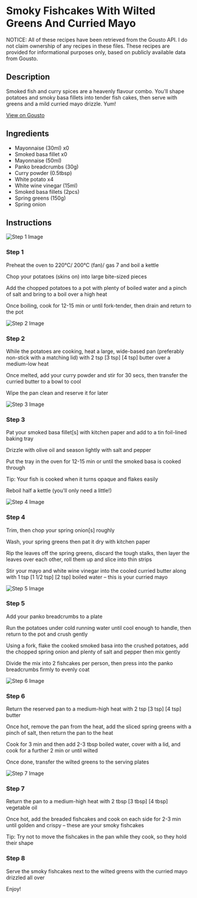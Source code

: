 # Smoky Fishcakes With Wilted Greens And Curried Mayo

NOTICE: All of these recipes have been retrieved from the Gousto API. I do not claim ownership of any recipes in these files. These recipes are provided for informational purposes only, based on publicly available data from Gousto.

## Description

Smoked fish and curry spices are a heavenly flavour combo. You'll shape potatoes and smoky basa fillets into tender fish cakes, then serve with greens and a mild curried mayo drizzle. Yum!

[View on Gousto](https://www.gousto.co.uk/recipes/cookbook/smoky-fish-cakes-greens-curried-mayo)

## Ingredients

- Mayonnaise (30ml) x0
- Smoked basa fillet x0
- Mayonnaise (50ml)
- Panko breadcrumbs (30g)
- Curry powder (0.5tbsp)
- White potato x4
- White wine vinegar (15ml)
- Smoked basa fillets (2pcs)
- Spring greens (150g)
- Spring onion

## Instructions

![Step 1 Image](https://production-media.gousto.co.uk/cms/recipe-step-image/452.-step-1-x200.jpg)

### Step 1

Preheat the oven to 220°C/ 200°C (fan)/ gas 7 and boil a kettle

Chop your potatoes (skins on) into large bite-sized pieces

Add the chopped potatoes to a pot with plenty of boiled water and a pinch of salt and bring to a boil over a high heat

Once boiling, cook for 12-15 min or until fork-tender, then drain and return to the pot

![Step 2 Image](https://production-media.gousto.co.uk/cms/recipe-step-image/452.-step-2-x200.jpg)

### Step 2

While the potatoes are cooking, heat a large, wide-based pan (preferably non-stick with a matching lid) with 2 tsp <span class="text-purple">[3 tsp]</span> <span class="text-danger">[4 tsp]</span> butter over a medium-low heat

Once melted, add your curry powder and stir for 30 secs, then transfer the curried butter to a bowl to cool

Wipe the pan clean and reserve it for later

![Step 3 Image](https://production-media.gousto.co.uk/cms/recipe-step-image/452.-step-3-x200.jpg)

### Step 3

Pat your smoked basa fillet[s] with kitchen paper and add to a tin foil-lined baking tray

Drizzle with olive oil and season lightly with salt and pepper

Put the tray in the oven for 12-15 min or until the smoked basa is cooked through

Tip: Your fish is cooked when it turns opaque and flakes easily

Reboil half a kettle (you'll only need a little!)

![Step 4 Image](https://production-media.gousto.co.uk/cms/recipe-step-image/452-Step-4-shallot-1633423854029-x200.jpg)

### Step 4

Trim, then chop your spring onion[s] roughly

Wash, your spring greens then pat it dry with kitchen paper

Rip the leaves off the spring greens, discard the tough stalks, then layer the leaves over each other, roll them up and slice into thin strips

Stir your mayo and white wine vinegar into the cooled curried butter along with 1 tsp <span class="text-purple">[1 1/2 tsp] </span><span class="text-danger">[2 tsp] </span>boiled water – this is your curried mayo

![Step 5 Image](https://production-media.gousto.co.uk/cms/recipe-step-image/452.-step-5-x200.jpg)

### Step 5

Add your panko breadcrumbs to a plate

Run the potatoes under cold running water until cool enough to handle, then return to the pot and crush gently

Using a fork, flake the cooked smoked basa into the crushed potatoes, add the chopped spring onion and plenty of salt and pepper then mix gently

Divide the mix into 2 fishcakes per person, then press into the panko breadcrumbs firmly to evenly coat

![Step 6 Image](https://production-media.gousto.co.uk/cms/recipe-step-image/Step-6-1611144050614-x200.jpg)

### Step 6

Return the reserved pan to a medium-high heat with 2 tsp <span class="text-purple">[3 tsp]</span> <span class="text-danger">[4 tsp]</span> butter

Once hot, remove the pan from the heat, add the sliced spring greens with a pinch of salt, then return the pan to the heat

Cook for 3 min and then add 2-3 tbsp boiled water, cover with a lid, and cook for a further 2 min or until wilted

Once done, transfer the wilted greens to the serving plates

![Step 7 Image](https://production-media.gousto.co.uk/cms/recipe-step-image/Step-7-1611144112486-x200.jpg)

### Step 7

Return the pan to a medium-high heat with 2 tbsp <span class="text-purple">[3 tbsp]</span> <span class="text-danger">[4 tbsp]</span> vegetable oil

Once hot, add the breaded fishcakes and cook on each side for 2-3 min until golden and crispy – these are your smoky fishcakes

Tip: Try not to move the fishcakes in the pan while they cook, so they hold their shape

### Step 8

Serve the smoky fishcakes next to the wilted greens with the curried mayo drizzled all over

Enjoy!

